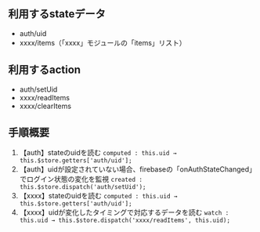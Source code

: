 ## 利用するstateデータ
- auth/uid
- xxxx/items（「xxxx」モジュールの「items」リスト）

## 利用するaction
- auth/setUid
- xxxx/readItems
- xxxx/clearItems

## 手順概要
1. 【auth】stateのuidを読む
`computed : this.uid → this.$store.getters['auth/uid'];`
1. 【auth】uidが設定されていない場合、firebaseの「onAuthStateChanged」でログイン状態の変化を監視
`created : this.$store.dispatch('auth/setUid');`
1. 【xxxx】stateのuidを読む
`computed : this.uid → this.$store.getters['auth/uid'];`
1. 【xxxx】uidが変化したタイミングで対応するデータを読む
`watch : this.uid → this.$store.dispatch('xxxx/readItems', this.uid);`
